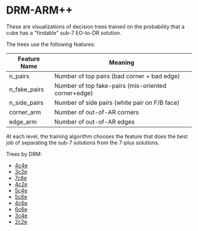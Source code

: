 # DRM-ARM++

These are visualizations of decision trees trained on the probability 
that a cube has a "findable" sub-7 EO-to-DR solution.

The trees use the following features:

| Feature Name        | Meaning                                             |
|---------------------|-----------------------------------------------------|
| n_pairs             | Number of top pairs (bad corner + bad edge)         |
| n_fake_pairs        | Number of top fake-pairs (mis-oriented corner+edge) |
| n_side_pairs        | Number of side pairs (white pair on F/B face)       |
| corner_arm          | Number of out-of-AR corners                         |
| edge_arm            | Number of out-of-AR edges                           |

At each level, the training algorithm chooses the feature that does the best job of separating the 
sub-7 solutions from the 7-plus solutions.

Trees by DRM:
- [4c4e](4c4e_p_sub7_findable.html)
- [3c2e](3c2e_p_sub7_findable.html)
- [7c8e](7c8e_p_sub7_findable.html)
- [4c2e](4c2e_p_sub7_findable.html)
- [5c4e](5c4e_p_sub7_findable.html)
- [5c6e](5c6e_p_sub7_findable.html)
- [4c6e](4c6e_p_sub7_findable.html)
- [6c6e](6c6e_p_sub7_findable.html)
- [3c4e](3c4e_p_sub7_findable.html)
- [2c2e](2c2e_p_sub7_findable.html)
